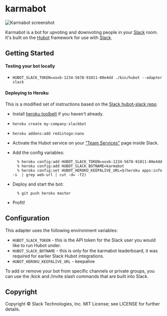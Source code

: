 # karmabot

![Karmabot screenshot](/karmabot.png "Karmabot in action")

Karmabot is a bot for upvoting and downvoting people in your [Slack](https://slack.com) room. It's built on the [Hubot](http://hubot.github.com/) framework for use with [Slack](https://slack.com). 

## Getting Started

#### Testing your bot locally

- `HUBOT_SLACK_TOKEN=xoxb-1234-5678-91011-00e4dd ./bin/hubot --adapter slack`

#### Deploying to Heroku

This is a modified set of instructions based on the [Slack hubot-slack repo](https://github.com/slackhq/hubot-slack/blob/master/README.md)

- Install [heroku toolbelt](https://toolbelt.heroku.com/) if you haven't already.
- `heroku create my-company-slackbot`
- `heroku addons:add redistogo:nano`
- Activate the Hubot service on your ["Team Services"](http://my.slack.com/services/new/hubot) page inside Slack.
- Add the config variables:

        % heroku config:add HUBOT_SLACK_TOKEN=xoxb-1234-5678-91011-00e4dd
        % heroku config:add HUBOT_SLACK_BOTNAME=karmabot
        % heroku config:set HUBOT_HEROKU_KEEPALIVE_URL=$(heroku apps:info -s  | grep web-url | cut -d= -f2)
                 
- Deploy and start the bot:

        % git push heroku master

- Profit!

## Configuration

This adapter uses the following environment variables:

 - `HUBOT_SLACK_TOKEN` - this is the API token for the Slack user you would like to run Hubot under.
 - `HUBOT_SLACK_BOTNAME` - this is only for the karmabot leaderboard, it was required for earlier Slack Hubot integrations.
 - `HUBOT_HEROKU_KEEPALIVE_URL` - keepalive

To add or remove your bot from specific channels or private groups, you can use the /kick and /invite slash commands that are built into Slack.

## Copyright

Copyright &copy; Slack Technologies, Inc. MIT License; see LICENSE for further details.

